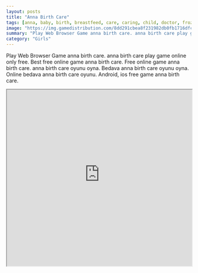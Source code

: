 ```yaml
---
layout: posts
title: "Anna Birth Care"
tags: [anna, baby, birth, breastfeed, care, caring, child, doctor, frozen, girlsplay, hospital, pregnant, princess, simulation, treatment, free, online, games, oyna, game, free, games, play, play, games]
image: "https://img.gamedistribution.com/8dd291cbea8f231982db0fb1716dfc55.jpg"
summary: "Play Web Browser Game anna birth care. anna birth care play game online only free. Best free online game anna birth care. Free online game anna birth care. anna birth care oyunu oyna. Bedava anna birth care oyunu oyna. Online bedava anna birth care oyunu. Android, ios free game anna birth care."
category: "Girls"
---
```


Play Web Browser Game anna birth care. anna birth care play game online only free. Best free online game anna birth care. Free online game anna birth care. anna birth care oyunu oyna. Bedava anna birth care oyunu oyna. Online bedava anna birth care oyunu. Android, ios free game anna birth care.

<iframe width="100%" height="480px;" src="https://flash.gamedistribution.com?game=8dd291cbea8f231982db0fb1716dfc55"></iframe>